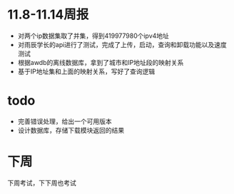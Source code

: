 # 11.8-11.14周报

- 对两个ip数据集取了并集，得到419977980个ipv4地址
- 对雨辰学长的api进行了测试，完成了上传，启动，查询和卸载功能以及速度测试
- 根据awdb的离线数据库，拿到了城市和IP地址段的映射关系
- 基于IP地址集和上面的映射关系，写好了查询逻辑

# todo

- 完善错误处理，给出一个可用版本
- 设计数据库，存储下载模块返回的结果

# 下周

下周考试，下下周也考试